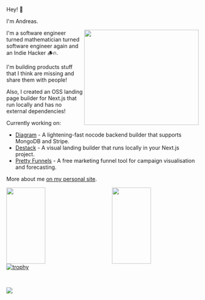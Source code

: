 
Hey! 👋 

I'm Andreas. 

<img align="right" width="300" height="250" src="https://cdn.dribbble.com/users/1162077/screenshots/4649464/skatter-programmer.gif">

I'm a software engineer turned mathematician turned software engineer again and an Indie Hacker 🪵🔥. 

I'm building products stuff that I think are missing and share them with people! 

Also, I created an OSS landing page builder for Next.js that run locally and has no external dependencies!

Currently working on:
- [Diagram](https://www.ondiagram.com) - A lightening-fast nocode backend builder that supports MongoDB and Stripe.
- [Destack](https://github.com/LiveDuo/destack) - A visual landing builder that runs locally in your Next.js project.
- [Pretty Funnels](https://www.prettyfunnels.com) - A free marketing funnel tool for campaign visualisation and forecasting.

More about me [on my personal site](https://www.tzionis.com/cv).

<!-- <img src="https://readme-jokes.vercel.app/api?theme=graywhite" /> -->


<img align="left" width="45%" height="200" src="https://github-readme-stats.vercel.app/api?username=LiveDuo&show_icons=true"/>
<img align="right" width="45%" height="200" src="https://github-readme-streak-stats.herokuapp.com/?user=LiveDuo"/>

</br>
</br>
</br>
</br>
</br>
</br>
</br>
</br>
</br>
</br>

[![trophy](https://github-profile-trophy.vercel.app/?username=LiveDuo&margin-w=20&margin-h=40&row=1&column=8)](https://github.com/LiveDuo)

</br>

![](https://komarev.com/ghpvc/?username=LiveDuo&color=2188ff)
